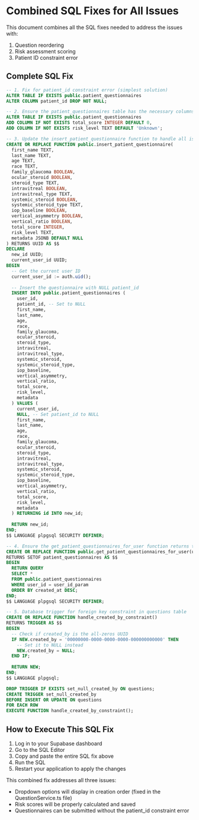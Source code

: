 # Combined SQL Fixes for All Issues

This document combines all the SQL fixes needed to address the issues with:
1. Question reordering
2. Risk assessment scoring
3. Patient ID constraint error

## Complete SQL Fix

```sql
-- 1. Fix for patient_id constraint error (simplest solution)
ALTER TABLE IF EXISTS public.patient_questionnaires
ALTER COLUMN patient_id DROP NOT NULL;

-- 2. Ensure the patient_questionnaires table has the necessary columns for risk scoring
ALTER TABLE IF EXISTS public.patient_questionnaires 
ADD COLUMN IF NOT EXISTS total_score INTEGER DEFAULT 0,
ADD COLUMN IF NOT EXISTS risk_level TEXT DEFAULT 'Unknown';

-- 3. Update the insert_patient_questionnaire function to handle all issues
CREATE OR REPLACE FUNCTION public.insert_patient_questionnaire(
  first_name TEXT,
  last_name TEXT,
  age TEXT,
  race TEXT,
  family_glaucoma BOOLEAN,
  ocular_steroid BOOLEAN,
  steroid_type TEXT,
  intravitreal BOOLEAN,
  intravitreal_type TEXT,
  systemic_steroid BOOLEAN,
  systemic_steroid_type TEXT,
  iop_baseline BOOLEAN,
  vertical_asymmetry BOOLEAN,
  vertical_ratio BOOLEAN,
  total_score INTEGER,
  risk_level TEXT,
  metadata JSONB DEFAULT NULL
) RETURNS UUID AS $$
DECLARE
  new_id UUID;
  current_user_id UUID;
BEGIN
  -- Get the current user ID
  current_user_id := auth.uid();
  
  -- Insert the questionnaire with NULL patient_id
  INSERT INTO public.patient_questionnaires (
    user_id,
    patient_id, -- Set to NULL
    first_name,
    last_name,
    age,
    race,
    family_glaucoma,
    ocular_steroid,
    steroid_type,
    intravitreal,
    intravitreal_type,
    systemic_steroid,
    systemic_steroid_type,
    iop_baseline,
    vertical_asymmetry,
    vertical_ratio,
    total_score,
    risk_level,
    metadata
  ) VALUES (
    current_user_id,
    NULL, -- Set patient_id to NULL
    first_name,
    last_name,
    age,
    race,
    family_glaucoma,
    ocular_steroid,
    steroid_type,
    intravitreal,
    intravitreal_type,
    systemic_steroid,
    systemic_steroid_type,
    iop_baseline,
    vertical_asymmetry,
    vertical_ratio,
    total_score,
    risk_level,
    metadata
  ) RETURNING id INTO new_id;
  
  RETURN new_id;
END;
$$ LANGUAGE plpgsql SECURITY DEFINER;

-- 4. Ensure the get_patient_questionnaires_for_user function returns total_score and risk_level
CREATE OR REPLACE FUNCTION public.get_patient_questionnaires_for_user(user_id_param UUID)
RETURNS SETOF patient_questionnaires AS $$
BEGIN
  RETURN QUERY
  SELECT *
  FROM public.patient_questionnaires
  WHERE user_id = user_id_param
  ORDER BY created_at DESC;
END;
$$ LANGUAGE plpgsql SECURITY DEFINER;

-- 5. Database trigger for foreign key constraint in questions table
CREATE OR REPLACE FUNCTION handle_created_by_constraint()
RETURNS TRIGGER AS $$
BEGIN
  -- Check if created_by is the all-zeros UUID
  IF NEW.created_by = '00000000-0000-0000-0000-000000000000' THEN
    -- Set it to NULL instead
    NEW.created_by = NULL;
  END IF;
  
  RETURN NEW;
END;
$$ LANGUAGE plpgsql;

DROP TRIGGER IF EXISTS set_null_created_by ON questions;
CREATE TRIGGER set_null_created_by
BEFORE INSERT OR UPDATE ON questions
FOR EACH ROW
EXECUTE FUNCTION handle_created_by_constraint();
```

## How to Execute This SQL Fix

1. Log in to your Supabase dashboard
2. Go to the SQL Editor
3. Copy and paste the entire SQL fix above
4. Run the SQL
5. Restart your application to apply the changes

This combined fix addresses all three issues:
- Dropdown options will display in creation order (fixed in the QuestionService.ts file)
- Risk scores will be properly calculated and saved
- Questionnaires can be submitted without the patient_id constraint error